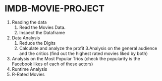 # IMDB-MOVIE-PROJECT
1. Reading the data
     1. Read the Movies Data.
     2. Inspect the Dataframe
2. Data Analysis
     1. Reduce the Digits
     2. Calculate and analyze the profit
3.Analysis on the general audience and the critics (find out the highest rated
movies liked by both)
4. Analysis on the Most Popular Trios (check the popularity is the Facebook
likes of each of these actors)
5. Runtime Analysis
6. R-Rated Movies
